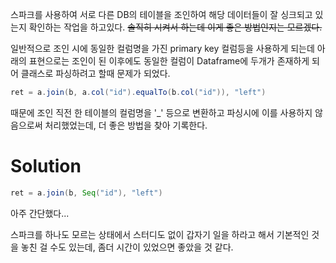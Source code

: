스파크를 사용하여 서로 다른 DB의 테이블을 조인하여 해당 데이터들이 잘 싱크되고 있는지 확인하는 작업을 하고있다. ~~솔직히 시켜서 하는데 이게 좋은 방법인지는 모르겠다.~~

일반적으로 조인 시에 동일한 컬럼명을 가진 primary key 컬럼등을 사용하게 되는데 아래의 표현으로는 조인이 된 이후에도 동일한 컬럼이 Dataframe에 두개가 존재하게 되어 클래스로 파싱하려고 할때 문제가 되었다.

```scala
ret = a.join(b, a.col("id").equalTo(b.col("id")), "left")
```

때문에 조인 직전 한 테이블의 컬럼명을 '\_' 등으로 변환하고 파싱시에 이를 사용하지 않음으로써 처리했었는데, 더 좋은 방법을 찾아 기록한다.

# Solution

```scala
ret = a.join(b, Seq("id"), "left")
```

아주 간단했다...

스파크를 하나도 모르는 상태에서 스터디도 없이 갑자기 일을 하라고 해서 기본적인 것을 놓친 걸 수도 있는데, 좀더 시간이 있었으면 좋았을 것 같다.
